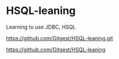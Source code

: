 # HSQL-leaning
Learning to use JDBC, HSQL

https://github.com/Gitgest/HSQL-leaning.git

https://github.com/Gitgest/HSQL-leaning
